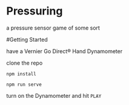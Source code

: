 # Pressuring
a pressure sensor game of some sort

#Getting Started

have a Vernier Go Direct&reg; Hand Dynamometer

clone the repo

`npm install`

`npm run serve`

turn on the Dynamometer and hit `PLAY`